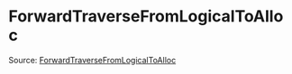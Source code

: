 # ForwardTraverseFromLogicalToAlloc

Source: [ForwardTraverseFromLogicalToAlloc](../../csrc/tensor_metadata.cpp#L27)
